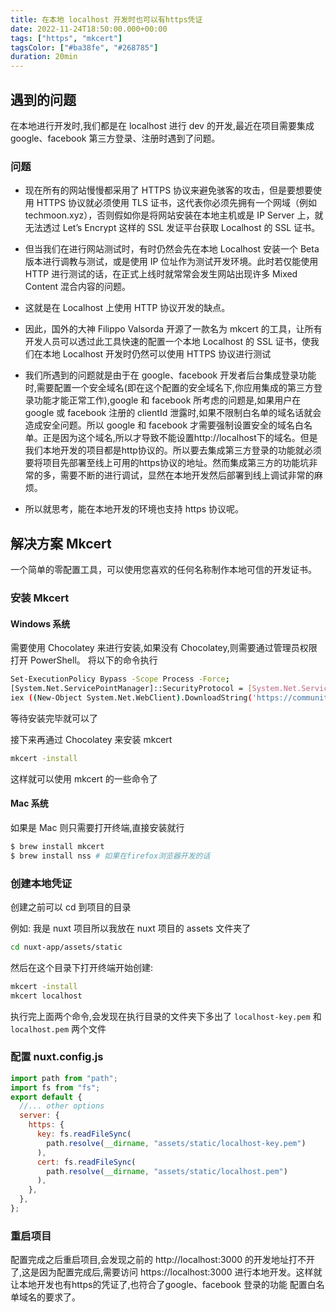 ```yaml
---
title: 在本地 localhost 开发时也可以有https凭证
date: 2022-11-24T18:50:00.000+00:00
tags: ["https", "mkcert"]
tagsColor: ["#ba38fe", "#268785"]
duration: 20min
---
```


## 遇到的问题

在本地进行开发时,我们都是在 localhost 进行 dev 的开发,最近在项目需要集成 google、facebook 第三方登录、注册时遇到了问题。

### 问题

- 现在所有的网站慢慢都采用了 HTTPS 协议来避免骇客的攻击，但是要想要使用 HTTPS 协议就必须使用 TLS 证书，这代表你必须先拥有一个网域（例如 techmoon.xyz），否则假如你是将网站安装在本地主机或是 IP Server 上，就无法透过 Let’s Encrypt 这样的 SSL 发证平台获取 Localhost 的 SSL 证书。

- 但当我们在进行网站测试时，有时仍然会先在本地 Localhost 安装一个 Beta 版本进行调教与测试，或是使用 IP 位址作为测试开发环境。此时若仅能使用 HTTP 进行测试的话，在正式上线时就常常会发生网站出现许多 Mixed Content 混合内容的问题。

- 这就是在 Localhost 上使用 HTTP 协议开发的缺点。

- 因此，国外的大神 Filippo Valsorda 开源了一款名为 mkcert 的工具，让所有开发人员可以透过此工具快速的配置一个本地 Localhost 的 SSL 证书，使我们在本地 Localhost 开发时仍然可以使用 HTTPS 协议进行测试

- 我们所遇到的问题就是由于在 google、facebook 开发者后台集成登录功能时,需要配置一个安全域名(即在这个配置的安全域名下,你应用集成的第三方登录功能才能正常工作),google 和 facebook 所考虑的问题是,如果用户在 google 或 facebook 注册的 clientId 泄露时,如果不限制白名单的域名话就会造成安全问题。所以 google 和 facebook 才需要强制设置安全的域名白名单。正是因为这个域名,所以才导致不能设置http://localhost下的域名。但是我们本地开发的项目都是http协议的。所以要去集成第三方登录的功能就必须要将项目先部署至线上可用的https协议的地址。然而集成第三方的功能坑非常的多，需要不断的进行调试，显然在本地开发然后部署到线上调试非常的麻烦。

- 所以就思考，能在本地开发的环境也支持 https 协议呢。

## 解决方案 Mkcert

一个简单的零配置工具，可以使用您喜欢的任何名称制作本地可信的开发证书。

### 安装 Mkcert

#### Windows 系统

需要使用 Chocolatey 来进行安装,如果没有 Chocolatey,则需要通过管理员权限打开 PowerShell。
将以下的命令执行

```bash
Set-ExecutionPolicy Bypass -Scope Process -Force;
[System.Net.ServicePointManager]::SecurityProtocol = [System.Net.ServicePointManager]::SecurityProtocol -bor 3072;
iex ((New-Object System.Net.WebClient).DownloadString('https://community.chocolatey.org/install.ps1'))
```

等待安装完毕就可以了

接下来再通过 Chocolatey 来安装 mkcert

```bash
mkcert -install
```

这样就可以使用 mkcert 的一些命令了

#### Mac 系统

如果是 Mac 则只需要打开终端,直接安装就行

```bash
$ brew install mkcert
$ brew install nss # 如果在firefox浏览器开发的话
```

### 创建本地凭证

创建之前可以 cd 到项目的目录

例如: 我是 nuxt 项目所以我放在 nuxt 项目的 assets 文件夹了

```bash
cd nuxt-app/assets/static
```

然后在这个目录下打开终端开始创建:

```bash
mkcert -install
mkcert localhost
```

执行完上面两个命令,会发现在执行目录的文件夹下多出了 `localhost-key.pem` 和 `localhost.pem` 两个文件

### 配置 nuxt.config.js

```js
import path from "path";
import fs from "fs";
export default {
  //... other options
  server: {
    https: {
      key: fs.readFileSync(
        path.resolve(__dirname, "assets/static/localhost-key.pem")
      ),
      cert: fs.readFileSync(
        path.resolve(__dirname, "assets/static/localhost.pem")
      ),
    },
  },
};
```

### 重启项目
配置完成之后重启项目,会发现之前的 http://localhost:3000 的开发地址打不开了,这是因为配置完成后,需要访问 https://localhost:3000 进行本地开发。这样就让本地开发也有https的凭证了,也符合了google、facebook 登录的功能 配置白名单域名的要求了。
